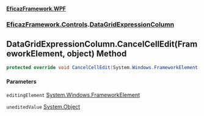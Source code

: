 #### [EficazFramework.WPF](EficazFrameworkWPF.md 'EficazFramework WPF')
### [EficazFramework.Controls](EficazFrameworkWPF.md#EficazFramework.Controls 'EficazFramework.Controls').[DataGridExpressionColumn](EficazFramework.Controls/DataGridExpressionColumn.md 'EficazFramework.Controls.DataGridExpressionColumn')

## DataGridExpressionColumn.CancelCellEdit(FrameworkElement, object) Method

```csharp
protected override void CancelCellEdit(System.Windows.FrameworkElement editingElement, object uneditedValue);
```
#### Parameters

<a name='EficazFramework.Controls.DataGridExpressionColumn.CancelCellEdit(System.Windows.FrameworkElement,object).editingElement'></a>

`editingElement` [System.Windows.FrameworkElement](https://docs.microsoft.com/en-us/dotnet/api/System.Windows.FrameworkElement 'System.Windows.FrameworkElement')

<a name='EficazFramework.Controls.DataGridExpressionColumn.CancelCellEdit(System.Windows.FrameworkElement,object).uneditedValue'></a>

`uneditedValue` [System.Object](https://docs.microsoft.com/en-us/dotnet/api/System.Object 'System.Object')
